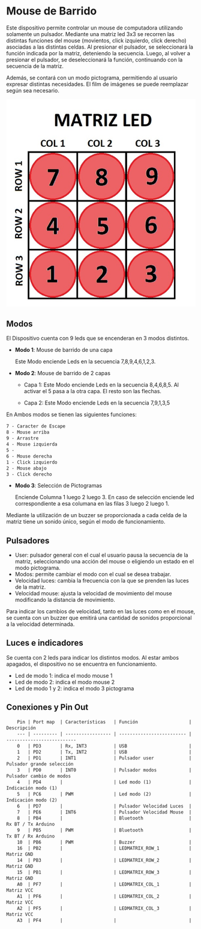 # Mouse de Barrido 

Este dispositivo permite controlar un mouse de computadora utilizando solamente un pulsador. Mediante una matriz led 3x3 se recorren las distintas funciones del mouse (movientos, click izquierdo, click derecho) asociadas a las distintas celdas. Al presionar el pulsador, se seleccionará la función indicada por la matriz, deteniendo la secuencia. Luego, al volver a presionar el pulsador, se deseleccionará la función, continuando con la secuencia de la matriz. 

Además, se contará con un modo pictograma, permitiendo al usuario expresar distintas necesidades. El film de imágenes se puede reemplazar según sea necesario.

![Referencias matriz led](https://github.com/alejomancinelli/MouseDeBarrido/blob/Alejo_branch/Imagenes/matrizLed.jpg)

## Modos

El Dispositivo cuenta con 9 leds que se encenderan en 3 modos distintos.

- **Modo 1**: Mouse de barrido de una capa
    
    Este Modo enciende Leds en la secuencia 7,8,9,4,6,1,2,3.
 
- **Modo 2**: Mouse de barrido de 2 capas
  - Capa 1: Este Modo enciende Leds en la secuencia 8,4,6,8,5. Al activar el 5 pasa a la otra capa. El resto son las flechas.

  - Capa 2: Este Modo enciende Leds en la secuencia 7,9,1,3,5
  
En Ambos modos se tienen las siguientes funciones:

    7 - Caracter de Escape
    8 - Mouse arriba
    9 - Arrastre
    4 - Mouse izquierda
    5 -
    6 - Mouse derecha
    1 - Click izquierdo
    2 - Mouse abajo
    3 - Click derecho

- **Modo 3**: Selección de Pictogramas

    Enciende Columna 1 luego 2 luego 3. En caso de selección enciende led correspondiente a esa columana en las filas 3 luego 2 luego 1.

Mediante la utilización de un buzzer se proporcionada a cada celda de la matriz tiene un sonido único, según el modo de funcionamiento.

## Pulsadores 

- User: pulsador general con el cual el usuario pausa la secuencia de la matriz, seleccionando una acción del mouse o eligiendo un estado en el modo pictograma.
- Modos: permite cambiar el modo con el cual se desea trabajar.
- Velocidad luces: cambia la frecuencia con la que se prenden las luces de la matriz.
- Velocidad mouse: ajusta la velocidad de movimiento del mouse modificando la distancia de movimiento.

Para indicar los cambios de velocidad, tanto en las luces como en el mouse, se cuenta con un buzzer que emitirá una cantidad de sonidos proporcional a la velocidad determinada. 

## Luces e indicadores

Se cuenta con 2 leds para indicar los distintos modos. Al estar ambos apagados, el dispositivo no se encuentra en funcionamiento. 

  - Led de modo 1: indica el modo mouse 1
  - Led de modo 2: indica el modo mouse 2
  - Led de modo 1 y 2: indica el modo 3 pictograma

## Conexiones y Pin Out

        Pin | Port map  | Características   | Función                   | Descripción
        --- | --------- | ----------------- | ------------------------- | --------------------------
        0   | PD3       | Rx, INT3          | USB                       | 
        1   | PD2       | Tx, INT2          | USB                       | 
        2   | PD1       | INT1              | Pulsador user             | Pulsador grande selección
        3   | PD0       | INT0              | Pulsador modos            | Pulsador cambio de modos
        4   | PD4       |                   | Led modo (1)              | Indicación modo (1)
        5   | PC6       | PWM               | Led modo (2)              | Indicación modo (2)
        6   | PD7       |                   | Pulsador Velocidad Luces  | 
        7   | PE6       | INT6              | Pulsador Velocidad Mouse  | 
        8   | PB4       |                   | Bluetooth                 | Rx BT / Tx Arduino
        9   | PB5       | PWM               | Bluetooth                 | Tx BT / Rx Arduino
        10	| PB6       | PWM               | Buzzer                    |  
        16	| PB2       |                   | LEDMATRIX_ROW_1           | Matriz GND
        14	| PB3       |                   | LEDMATRIX_ROW_2           | Matriz GND
        15	| PB1       |                   | LEDMATRIX_ROW_3           | Matriz GND
        A0	| PF7       |                   | LEDMATRIX_COL_1           | Matriz VCC
        A1	| PF6       |                   | LEDMATRIX_COL_2           | Matriz VCC
        A2	| PF5       |                   | LEDMATRIX_COL_3           | Matriz VCC
        A3	| PF4       |                   |                           | 

